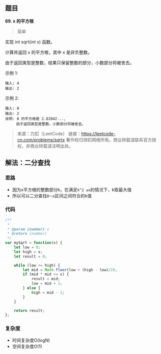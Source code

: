 ## 题目
**69. x 的平方根**
>简单

实现 int sqrt(int x) 函数。

计算并返回 x 的平方根，其中 x 是非负整数。

由于返回类型是整数，结果只保留整数的部分，小数部分将被舍去。

示例 1:
```
输入: 4
输出: 2
```
示例 2:
```
输入: 8
输出: 2
说明: 8 的平方根是 2.82842..., 
     由于返回类型是整数，小数部分将被舍去。
```
>来源：力扣（LeetCode）
链接：https://leetcode-cn.com/problems/sqrtx
著作权归领扣网络所有。商业转载请联系官方授权，非商业转载请注明出处。

## 解法：二分查找
### 思路
* 因为x平方根的整数部分k，在满足`k^2 ≤x`的情况下，k取最大值
* 所以可以二分查找`0～x`区间之间符合的k值

### 代码
```js
/**
 * 
 * @param {number} x
 * @return {number}
 */
var mySqrt = function(x) {
    let low = 0;
    let high = x;
    let result = 0;

    while (low <= high) {
        let mid = Math.floor(low + (high - low)/2);
        if (mid * mid <= x) {
            result = mid;
            low = mid + 1;
        } else {
            high = mid - 1;
        }
    }

    return result; 
};
```

### 复杂度
* 时间复杂度O(logN)
* 空间复杂度O(1)